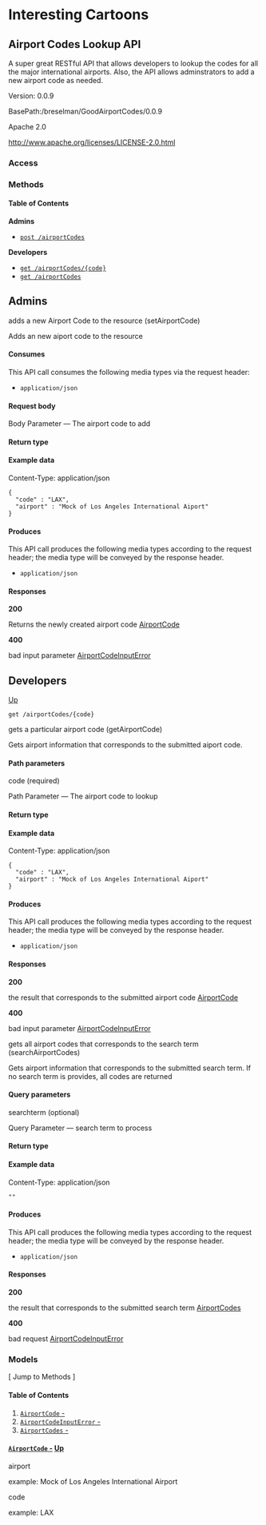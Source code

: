 # Interesting Cartoons

## Airport Codes Lookup API

A super great RESTful API that allows developers to lookup the codes for all the major international airports. Also, the API allows adminstrators to add a new airport code as needed.

Version: 0.0.9

BasePath:/breselman/GoodAirportCodes/0.0.9

Apache 2.0

http://www.apache.org/licenses/LICENSE-2.0.html

### Access

### Methods

#### Table of Contents

**Admins**

* [`post /airportCodes`]()

**Developers**

* [`get /airportCodes/{code}`]()
* [`get /airportCodes`]()

## Admins

adds a new Airport Code to the resource \(setAirportCode\)

Adds an new aiport code to the resource

#### Consumes

 This API call consumes the following media types via the request header:

* `application/json`

#### Request body

Body Parameter — The airport code to add

#### Return type

#### Example data

Content-Type: application/json

```text
{
  "code" : "LAX",
  "airport" : "Mock of Los Angeles International Aiport"
}
```

#### Produces

 This API call produces the following media types according to the request header; the media type will be conveyed by the response header.

* `application/json`

#### Responses

**200**

 Returns the newly created airport code [AirportCode]()

**400**

 bad input parameter [AirportCodeInputError]()

## Developers

 [Up]()

```text
get /airportCodes/{code}
```

gets a particular airport code \(getAirportCode\)

Gets airport information that corresponds to the submitted aiport code.

#### Path parameters

code \(required\)

Path Parameter — The airport code to lookup

#### Return type

#### Example data

Content-Type: application/json

```text
{
  "code" : "LAX",
  "airport" : "Mock of Los Angeles International Aiport"
}
```

#### Produces

 This API call produces the following media types according to the request header; the media type will be conveyed by the response header.

* `application/json`

#### Responses

**200**

 the result that corresponds to the submitted airport code [AirportCode]()

**400**

 bad input parameter [AirportCodeInputError]()

gets all airport codes that corresponds to the search term \(searchAirportCodes\)

Gets airport information that corresponds to the submitted search term. If no search term is provides, all codes are returned

#### Query parameters

searchterm \(optional\)

Query Parameter — search term to process

#### Return type

#### Example data

Content-Type: application/json

```text
""
```

#### Produces

 This API call produces the following media types according to the request header; the media type will be conveyed by the response header.

* `application/json`

#### Responses

**200**

 the result that corresponds to the submitted search term [AirportCodes]()

**400**

 bad request [AirportCodeInputError]()

### Models

 \[ Jump to Methods \]

#### Table of Contents

1. [`AirportCode` -]()
2. [`AirportCodeInputError` -]()
3. [`AirportCodes` -]()

#### [`AirportCode` -]() [Up]()

airport

example: Mock of Los Angeles International Airport

code

example: LAX

